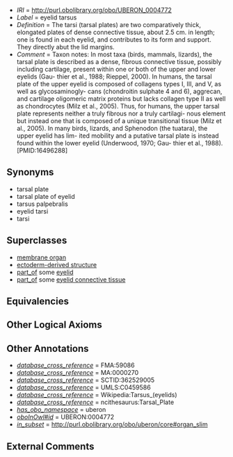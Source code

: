  * *IRI* = http://purl.obolibrary.org/obo/UBERON_0004772
 * *Label* = eyelid tarsus
 * *Definition* = The tarsi (tarsal plates) are two comparatively thick, elongated plates of dense connective tissue, about 2.5 cm. in length; one is found in each eyelid, and contributes to its form and support. They directly abut the lid margins.
 * *Comment* = Taxon notes: In most taxa (birds, mammals, lizards), the tarsal plate is described as a dense, fibrous connective tissue, possibly including cartilage, present within one or both of the upper and lower eyelids (Gau- thier et al., 1988; Rieppel, 2000). In humans, the tarsal plate of the upper eyelid is composed of collagens types I, III, and V, as well as glycosaminogly- cans (chondroitin sulphate 4 and 6), aggrecan, and cartilage oligomeric matrix proteins but lacks collagen type II as well as chondrocytes (Milz et al., 2005). Thus, for humans, the upper tarsal plate represents neither a truly fibrous nor a truly cartilagi- nous element but instead one that is composed of a unique transitional tissue (Milz et al., 2005). In many birds, lizards, and Sphenodon (the tuatara), the upper eyelid has lim- ited mobility and a putative tarsal plate is instead found within the lower eyelid (Underwood, 1970; Gau- thier et al., 1988). [PMID:16496288]

## Synonyms

 * tarsal plate
 * tarsal plate of eyelid
 * tarsus palpebralis
 * eyelid tarsi
 * tarsi

## Superclasses

 * [membrane organ](../../UBERON/94/UBERON_0000094.md)
 * [ectoderm-derived structure](../../UBERON/21/UBERON_0004121.md)
 * [part_of](../../BFO/50/BFO_0000050.md) some [eyelid](../../UBERON/11/UBERON_0001711.md)
 * [part_of](../../BFO/50/BFO_0000050.md) some [eyelid connective tissue](../../UBERON/81/UBERON_0003581.md)

## Equivalencies


## Other Logical Axioms


## Other Annotations

 * *[database_cross_reference](../../ef/oboInOwl#hasDbXref.md)* = FMA:59086
 * *[database_cross_reference](../../ef/oboInOwl#hasDbXref.md)* = MA:0000270
 * *[database_cross_reference](../../ef/oboInOwl#hasDbXref.md)* = SCTID:362529005
 * *[database_cross_reference](../../ef/oboInOwl#hasDbXref.md)* = UMLS:C0459586
 * *[database_cross_reference](../../ef/oboInOwl#hasDbXref.md)* = Wikipedia:Tarsus_(eyelids)
 * *[database_cross_reference](../../ef/oboInOwl#hasDbXref.md)* = ncithesaurus:Tarsal_Plate
 * *[has_obo_namespace](../../ce/oboInOwl#hasOBONamespace.md)* = uberon
 * *[oboInOwl#id](../../id/oboInOwl#id.md)* = UBERON:0004772
 * *[in_subset](../../et/oboInOwl#inSubset.md)* = http://purl.obolibrary.org/obo/uberon/core#organ_slim

## External Comments

